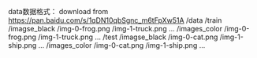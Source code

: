 data数据格式：
download from https://pan.baidu.com/s/1qDN10qbSgnc_m6tFpXw51A
/data
    /train
        /imagse_black
            /img-0-frog.png
            /img-1-truck.png
            ...
        /images_color
            /img-0-frog.png
            /img-1-truck.png
            ...
    /test
        /imagse_black
            /img-0-cat.png
            /img-1-ship.png
            ...
        /images_color
            /img-0-cat.png
            /img-1-ship.png
            ...

